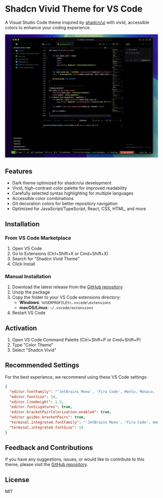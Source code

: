 # Shadcn Vivid Theme for VS Code

A Visual Studio Code theme inspired by [shadcn/ui](https://ui.shadcn.com/) with vivid, accessible colors to enhance your coding experience.

![Theme Preview](https://github.com/Zfinix/shadcn-vivid-theme/blob/main/theme-preview.png?raw=true)

## Features

- Dark theme optimized for shadcn/ui development
- Vivid, high-contrast color palette for improved readability
- Carefully selected syntax highlighting for multiple languages
- Accessible color combinations
- Git decoration colors for better repository navigation
- Optimized for JavaScript/TypeScript, React, CSS, HTML, and more

## Installation

### From VS Code Marketplace

1. Open VS Code
2. Go to Extensions (Ctrl+Shift+X or Cmd+Shift+X)
3. Search for "Shadcn Vivid Theme"
4. Click Install

### Manual Installation

1. Download the latest release from the [GitHub repository](https://github.com/Zfinix/shadcn-vivid-theme)
2. Unzip the package
3. Copy the folder to your VS Code extensions directory:
   - **Windows**: `%USERPROFILE%\.vscode\extensions`
   - **macOS/Linux**: `~/.vscode/extensions`
4. Restart VS Code

## Activation

1. Open VS Code Command Palette (Ctrl+Shift+P or Cmd+Shift+P)
2. Type "Color Theme"
3. Select "Shadcn Vivid"

## Recommended Settings

For the best experience, we recommend using these VS Code settings:

```json
{
  "editor.fontFamily": "'JetBrains Mono', 'Fira Code', Menlo, Monaco, 'Courier New', monospace",
  "editor.fontSize": 14,
  "editor.lineHeight": 1.5,
  "editor.fontLigatures": true,
  "editor.bracketPairColorization.enabled": true,
  "editor.guides.bracketPairs": true,
  "terminal.integrated.fontFamily": "'JetBrains Mono', 'Fira Code', monospace",
  "terminal.integrated.fontSize": 14
}
```

## Feedback and Contributions

If you have any suggestions, issues, or would like to contribute to this theme, please visit the [GitHub repository](https://github.com/Zfinix/shadcn-vivid-theme).

## License

MIT 
